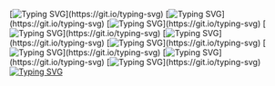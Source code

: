 [![Typing SVG](https://readme-typing-svg.herokuapp.com?size=30&lines=Touch+some+grass.)](https://git.io/typing-svg)
[![Typing SVG](https://readme-typing-svg.herokuapp.com?size=30&lines=Touch+some+grass.)](https://git.io/typing-svg)
[![Typing SVG](https://readme-typing-svg.herokuapp.com?size=30&lines=Touch+some+grass.)](https://git.io/typing-svg)
[![Typing SVG](https://readme-typing-svg.herokuapp.com?size=30&lines=Touch+some+grass.)](https://git.io/typing-svg)
[![Typing SVG](https://readme-typing-svg.herokuapp.com?size=30&lines=Touch+some+grass.)](https://git.io/typing-svg)
[![Typing SVG](https://readme-typing-svg.herokuapp.com?size=30&lines=Touch+some+grass.)](https://git.io/typing-svg)
[![Typing SVG](https://readme-typing-svg.herokuapp.com?size=30&lines=Touch+some+grass.)](https://git.io/typing-svg)
[![Typing SVG](https://readme-typing-svg.herokuapp.com?size=30&lines=Get+A+Life.....)](https://git.io/typing-svg)
[![Typing SVG](https://readme-typing-svg.herokuapp.com?size=30&lines=SUSSY.)](https://git.io/typing-svg)
[![Typing SVG](https://readme-typing-svg.herokuapp.com?size=10&lines=Seamus+You+Loser+make+the+seccond+phase+png+where+I+Have+fire+bleeding+from+my+eyes)](https://git.io/typing-svg)
